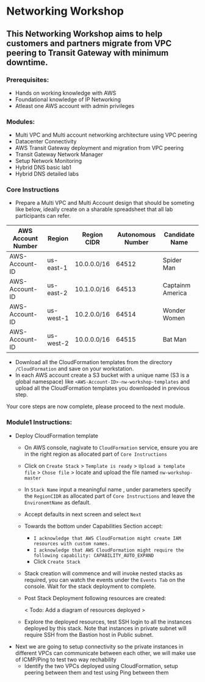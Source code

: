 # Networking Workshop

## This Networking Workshop aims to help customers and partners migrate from VPC peering to Transit Gateway with minimum downtime.

### Prerequisites:
* Hands on working knowledge with AWS
* Foundational knowledge of IP Networking
* Atleast one AWS account with admin privileges

### Modules:
* Multi VPC and Multi account networking architecture using VPC peering
* Datacenter Connectivity
* AWS Transit Gateway deployment and migration from VPC peering 
* Transit Gateway Network Manager
* Setup Network Monitoring
* Hybrid DNS basic lab1
* Hybrid DNS detailed labs
  
### Core Instructions 
 * Prepare a Multi VPC and Multi Account design that should be someting like below, ideally create on a sharable spreadsheet that all lab participants can refer.

AWS Account Number | Region | Region CIDR | Autonomous Number| Candidate Name
-------------------|--------|-------------|------------------|---------------
AWS-Account-ID| us-east-1 |  10.0.0.0/16 | 64512| Spider Man
AWS-Account-ID| us-east-2 |  10.1.0.0/16 | 64513| Captainm America
AWS-Account-ID| us-west-1 |  10.2.0.0/16 | 64514| Wonder Women
AWS-Account-ID| us-west-2 |  10.0.0.0/16 | 64515| Bat Man
 
* Download all the CloudFormation templates from the directory `/CloudFormation` and save on your workstation. 
* In each AWS account create a S3 bucket with a unique name (S3 is a global namespace) like `<AWS-Account-ID>-nw-workshop-templates` and upload all the CloudFormation templates you downloaded in previous step.

Your core steps are now complete, please proceed to the next module.

### Module1 Instructions:  
* Deploy CloudFormation template
    * On AWS console, nagivate to `CloudFormation` service, ensure you are in the right region as allocated part of `Core Instructions`
    * Click on `Create Stack` > `Template is ready` > `Upload a template file` > `Chose file` > locate and upload the file named `nw-workshop-master`
    *  In `Stack Name` input a meaningful name , under parameters specify the `RegionCIDR` as allocated part of `Core Instructions` and leave the `EnvironemtName` as default.
    * Accept defaults in next screen and select `Next`
    * Towards the bottom under Capabilities Section accept:
        * `I acknowledge that AWS CloudFormation might create IAM resources with custom names.` 
        * `I acknowledge that AWS CloudFormation might require the following capability: CAPABILITY_AUTO_EXPAND` 
        *  Click `Create Stack`
    * Stack creation will commence and will invoke nested stacks as required, you can watch the events  under the `Events Tab` on the console. Wait for the stack deployment to complete.
    * Post Stack Deployment following resources are created:

        < Todo: Add a diagram of resources deployed > 
    * Explore the deployed resources, test SSH login to all the instances deployed by this stack. Note that instances in private subnet will require SSH from the Bastion host in Public subnet.
* Next we are going to setup connectivity so the private instances in different VPCs can communicate between each other, we will make use of ICMP/Ping to test two way rechability
    * Identify the two VPCs deployed using CloudFormation, setup peering between them and test using Ping between them
    
 

